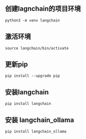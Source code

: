 ## 创建lagnchain的项目环境  
```
python3 -m venv langchain
```
## 激活环境
```
source langchain/bin/activate
```
## 更新pip
```
pip install --upgrade pip
```
## 安装langchain
```
pip install langchain
```
## 安装 langchain_ollama
```
pip install langchain_ollama
```
